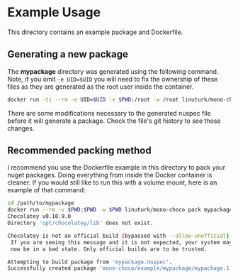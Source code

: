# Example Usage

This directory contains an example package and Dockerfile.

## Generating a new package

The **mypackage** directory was generated using the following command. Note, if you omit `-e UID=$UID` you will need to fix the ownership of these files as they are generated as the root user inside the container.

```bash
docker run -ti --rm -e UID=$UID -v $PWD:/root -w /root linuturk/mono-choco new mypackage --version 1.0.0 --maintainer "Justin Phelps"
```

There are some modifications necessary to the generated nuspec file before it will generate a package. Check the file's git history to see those changes.

## Recommended packing method

I recommend you use the Dockerfile example in this directory to pack your nuget packages. Doing everything from inside the Docker container is cleaner. If you would still like to run this with a volume mount, here is an example of that command:

```bash
cd /path/to/mypackage
docker run --rm -v $PWD:$PWD -w $PWD linuturk/mono-choco pack mypackage.nuspec
Chocolatey v0.10.9.0
Directory 'opt/chocolatey/lib' does not exist.

Chocolatey is not an official build (bypassed with --allow-unofficial).
 If you are seeing this message and it is not expected, your system may 
 now be in a bad state. Only official builds are to be trusted.

Attempting to build package from 'mypackage.nuspec'.
Successfully created package 'mono-choco/example/mypackage/mypackage.1.0.0.nupkg'
```
